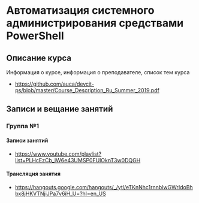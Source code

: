 # Автоматизация системного администрирования средствами PowerShell

## Описание курса

Информация о курсе, информация о преподавателе, список тем курса

* <https://github.com/auca/devcit-ps/blob/master/Course_Description_Ru_Summer_2019.pdf>

## Записи и вещание занятий

### Группа №1

#### Записи занятий

* <https://www.youtube.com/playlist?list=PLHcEzCb_lW6e43UMSP0FUlOknT3w0DQGH>

#### Трансляция занятия

* <https://hangouts.google.com/hangouts/_/ytl/eTKnNhc1rnnblwGWrIdoBhbx8jHKVTNjiJPa7v6iH_U=?hl=en_US>

